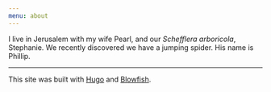 ```yaml
---
menu: about
---
```

I live in Jerusalem with my wife Pearl, and our _Schefflera arboricola_, Stephanie. We recently discovered we have a jumping spider. His name is Phillip.

---

This site was built with [Hugo](https://gohugo.io/) and [Blowfish](https://blowfish.page/).



